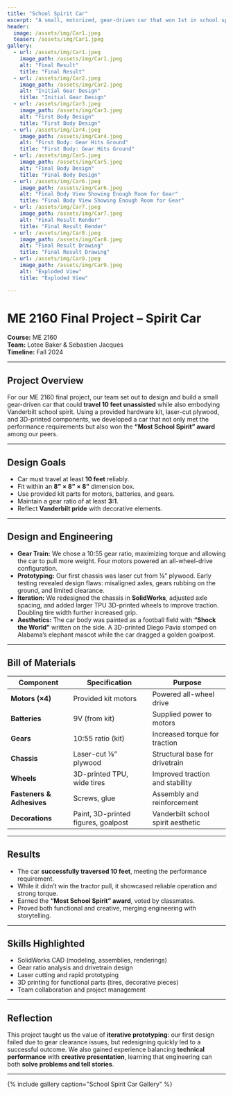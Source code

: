 ```yaml
---
title: "School Spirit Car"
excerpt: "A small, motorized, gear-driven car that won 1st in school spirit "
header:
  image: /assets/img/Car1.jpeg
  teaser: /assets/img/Car1.jpeg
gallery:
  - url: /assets/img/Car1.jpeg
    image_path: /assets/img/Car1.jpeg
    alt: "Final Result"
    title: "Final Result"
  - url: /assets/img/Car2.jpeg
    image_path: /assets/img/Car2.jpeg
    alt: "Initial Gear Design"
    title: "Initial Gear Design"
  - url: /assets/img/Car3.jpeg
    image_path: /assets/img/Car3.jpeg
    alt: "First Body Design"
    title: "First Body Design"
  - url: /assets/img/Car4.jpeg
    image_path: /assets/img/Car4.jpeg
    alt: "First Body: Gear Hits Ground"
    title: "First Body: Gear Hits Ground"
  - url: /assets/img/Car5.jpeg
    image_path: /assets/img/Car5.jpeg
    alt: "Final Body Design"
    title: "Final Body Design"
  - url: /assets/img/Car6.jpeg
    image_path: /assets/img/Car6.jpeg
    alt: "Final Body View Showing Enough Room for Gear"
    title: "Final Body View Showing Enough Room for Gear"
  - url: /assets/img/Car7.jpeg
    image_path: /assets/img/Car7.jpeg
    alt: "Final Result Render"
    title: "Final Result Render"
  - url: /assets/img/Car8.jpeg
    image_path: /assets/img/Car8.jpeg
    alt: "Final Result Drawing"
    title: "Final Result Drawing"
  - url: /assets/img/Car9.jpeg
    image_path: /assets/img/Car9.jpeg
    alt: "Exploded View"
    title: "Exploded View"

---
```

# ME 2160 Final Project – Spirit Car

**Course:** ME 2160  
**Team:** Lotee Baker & Sebastien Jacques  
**Timeline:** Fall 2024  

---

## Project Overview
For our ME 2160 final project, our team set out to design and build a small gear-driven car that could **travel 10 feet unassisted** while also embodying Vanderbilt school spirit. Using a provided hardware kit, laser-cut plywood, and 3D-printed components, we developed a car that not only met the performance requirements but also won the **“Most School Spirit” award** among our peers.

---

## Design Goals
- Car must travel at least **10 feet** reliably.  
- Fit within an **8” × 8” × 8”** dimension box.  
- Use provided kit parts for motors, batteries, and gears.  
- Maintain a gear ratio of at least **3:1**.  
- Reflect **Vanderbilt pride** with decorative elements.  

---

## Design and Engineering
- **Gear Train:** We chose a 10:55 gear ratio, maximizing torque and allowing the car to pull more weight. Four motors powered an all-wheel-drive configuration.  
- **Prototyping:** Our first chassis was laser cut from ⅛” plywood. Early testing revealed design flaws: misaligned axles, gears rubbing on the ground, and limited clearance.  
- **Iteration:** We redesigned the chassis in **SolidWorks**, adjusted axle spacing, and added larger TPU 3D-printed wheels to improve traction. Doubling tire width further increased grip.  
- **Aesthetics:** The car body was painted as a football field with **“Shock the World”** written on the side. A 3D-printed Diego Pavia stomped on Alabama’s elephant mascot while the car dragged a golden goalpost.  

---

## Bill of Materials

| Component                       | Specification                | Purpose |
|---------------------------------|------------------------------|---------|
| **Motors (×4)**                 | Provided kit motors          | Powered all-wheel drive |
| **Batteries**                   | 9V (from kit)                | Supplied power to motors |
| **Gears**                       | 10:55 ratio (kit)            | Increased torque for traction |
| **Chassis**                     | Laser-cut ⅛” plywood         | Structural base for drivetrain |
| **Wheels**                      | 3D-printed TPU, wide tires   | Improved traction and stability |
| **Fasteners & Adhesives**       | Screws, glue                 | Assembly and reinforcement |
| **Decorations**                 | Paint, 3D-printed figures, goalpost | Vanderbilt school spirit aesthetic |

---

## Results
- The car **successfully traversed 10 feet**, meeting the performance requirement.  
- While it didn’t win the tractor pull, it showcased reliable operation and strong torque.  
- Earned the **“Most School Spirit” award**, voted by classmates.  
- Proved both functional and creative, merging engineering with storytelling.  

---

## Skills Highlighted
- SolidWorks CAD (modeling, assemblies, renderings)  
- Gear ratio analysis and drivetrain design  
- Laser cutting and rapid prototyping  
- 3D printing for functional parts (tires, decorative pieces)  
- Team collaboration and project management  

---

## Reflection
This project taught us the value of **iterative prototyping**: our first design failed due to gear clearance issues, but redesigning quickly led to a successful outcome. We also gained experience balancing **technical performance** with **creative presentation**, learning that engineering can both **solve problems and tell stories**.

---

{% include gallery caption="School Spirit Car Gallery" %}

